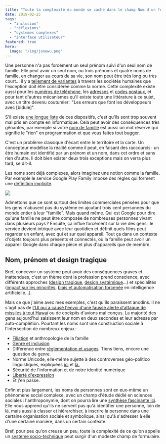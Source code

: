 ```yaml
---
title: "Toute la complexité du monde se cache dans le champ Nom d'un formulaire"
date: 2019-02-25
tags:
  - "inclusion"
  - "réflexions"
  - "systemes complexes"
  - "interface utilisateur"
featured: true
hero:
  image: "/img/janewu.png"
---
```



Une personne n'a pas forcément un seul prénom suivi d'un seul nom de famille. Elle peut avoir un seul nom, ou trois prénoms et quatre noms de famille, en changer au cours de sa vie, son nom peut être très long ou très court... il y a [tellement de variantes](https://shinesolutions.com/2018/01/08/falsehoods-programmers-believe-about-names-with-examples) à travers les sociétés humaines que l'exception doit être considérée comme la norme. Cette complexité existe aussi pour les [numéros de téléphone](https://github.com/googlei18n/libphonenumber/blob/master/FALSEHOODS.md), les [adresses](https://www.mjt.me.uk/posts/falsehoods-programmers-believe-about-addresses) et [codes postaux](http://www.sirius-upvm.net/doc/usuels/codes_postaux.html), et pour tant d'autres mécanismes qu'il existe toute une littérature à ce sujet, avec un titre devenu coutumier : "Les erreurs que font les développeurs avec \[bidule\]".

S'il existe [une longue liste](https://github.com/kdeldycke/awesome-falsehood/blob/master/README.md) de ces dispositifs, c'est qu'ils sont trop souvent mal pris en compte en informatique. Cela peut avoir des conséquences très gênantes, par exemple si votre [nom de famille](https://www.wired.com/2015/11/null/) est aussi un mot réservé qui signifie le "rien" en programmation et que vous faites tout bugger.

C'est un problème classique d'écart entre le territoire et la carte. Un concepteur modélise la réalité comme il peut, en faisant des raccourcis : un être humain est identifié par un prénom et un nom, dans cet ordre et sans rien d'autre. Il doit bien exister deux trois exceptions mais on verra plus tard, se dit-il.

Les noms sont déjà complexes, alors imaginez une notion comme la famille. Par exemple le service Google Play Family impose des règles qui forment une [définition implicite](https://twitter.com/edent/status/846270908138426369).

![](/img/C76O4a6W0AENhCT.jpg-large.jpg)

Admettons que ce sont surtout des limites commerciales pensées pour que les gens n'abusent pas du système en ajoutant trois cent personnes du monde entier à leur "famille". Mais quand même. Qui est Google pour dire qu'une famille ne peut être composée de nombreuses personnes vivant dans plusieurs pays ? Ensuite, ça influe forcément sur la vie des gens : le service devient intriqué avec leur quotidien et définit quels films peut regarder un enfant, avec qui et sur quel appareil. Tout ça dans un contexte d'objets toujours plus présents et connectés, où la famille peut avoir un appareil Google dans chaque pièce et plus d'appareils que de membre.

## Nom, prénom et design tragique

Bref, concevoir un système peut avoir des conséquences graves et inattendues, c'est un thème dont la profession prend conscience, avec différents approches ([design tragique](https://www.tragicdesign.com/), [design systémique](https://en.m.wikipedia.org/wiki/Systemic_design?wprov=sfla1)...) et spécialités ([impact sur les minorités](https://www.udeducation.org/product/diversity-and-design), [biais et automatisation forcenée](https://medium.com/s/story/the-seductive-diversion-of-solving-bias-in-artificial-intelligence-890df5e5ef53) en intelligence artificielle...).

Mais ce que j'aime avec mes exemples, c'est qu'ils paraissent anodins. Il ne s'agit pas de [l'UI qui a causé l'envoi d'une fausse alerte d'attaque de missiles à tout Hawaï](https://twitter.com/DesignUXUI/status/953305994804674561) ou de cockpits d'avions mal conçus. La majorité des gens aujourd'hui saisissent leur nom en deux secondes et leur adresse par auto-complétion. Pourtant les noms sont une construction sociale à l'intersection de nombreux enjeux :

- [Filiation](https://fr.wikipedia.org/wiki/Filiation) et anthropologie de la famille
- [Genre et inclusion](https://uxdesign.cc/designing-forms-for-gender-diversity-and-inclusion-d8194cf1f51)
- Différence entre [réglementation et usages](https://www.nouvelobs.com/rue89/rue89-nos-vies-connectees/20111016.RUE4957/galere-quotidienne-garder-son-nom-de-naissance-quand-on-est-mariee.html). Tiens tiens, encore une question de genre.
- Norme Unicode, elle-même sujette à des controverses géo-politico linguistiques, expliquées [ici](https://en.wikipedia.org/wiki/Han_unification) et [là.](https://modelviewculture.com/pieces/i-can-text-you-a-pile-of-poo-but-i-cant-write-my-name)
- Sécurité de l'information et de notre identité numérique
- [Liberté d'expression](https://www.eff.org/issues/anonymity)
- Et j'en passe.

Enfin et plus largement, les noms de personnes sont en eux-même un phénomène social complexe, avec un champ d'étude dédié en sciences sociales : l'anthroponymie, dont on pourra lire une [synthèse fascinante ici](https://www.persee.fr/doc/lgge_0458-726x_1982_num_16_66_1127). Elle nous apprend qu'ils ne servent pas qu'à identifier une personne, loin de là, mais aussi à classer et hiérarchiser, à inscrire la personne dans une certaine organisation sociale et symbolique, ainsi qu'à s'adresser à elle d'une certaine manière, dans un certain contexte.

Bref, pour peu qu'on creuse un peu, toute la complexité de ce qu'on appelle un [système socio-technique](https://jnd.org/norman_stappers_2016_designx_design_and_complex_sociotechnical_systems) peut surgir d'un modeste champ de formulaire.
